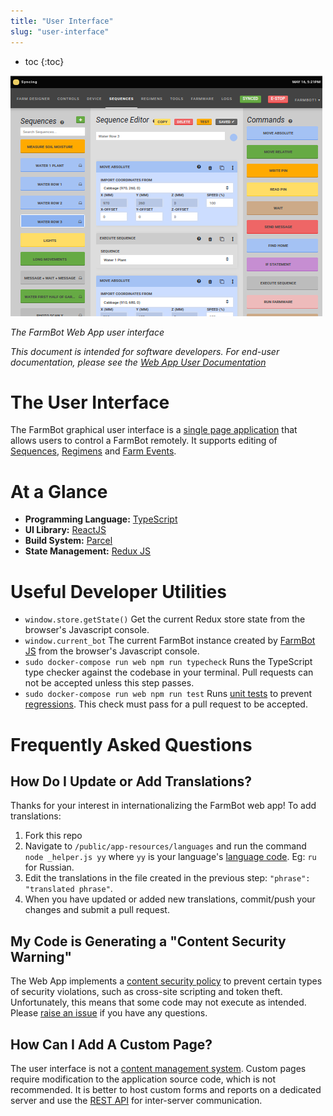 ```yaml
---
title: "User Interface"
slug: "user-interface"
---
```


* toc
{:toc}


![farmbot_ui.png](farmbot_ui.png)

_The FarmBot Web App user interface_

_This document is intended for software developers. For end-user documentation, please see the [Web App User Documentation](https://software.farm.bot/docs/the-farmbot-web-app)_

# The User Interface

The FarmBot graphical user interface is a [single page application](https://en.wikipedia.org/wiki/Single-page_application) that allows users to control a FarmBot remotely. It supports editing of [Sequences](https://software.farm.bot/docs/sequences), [Regimens](https://software.farm.bot/docs/regimens) and [Farm Events](https://software.farm.bot/docs/farm-events).

# At a Glance

 * **Programming Language:** [TypeScript](https://www.typescriptlang.org/index.html)
 * **UI Library:** [ReactJS](https://reactjs.org)
 * **Build System:** [Parcel](https://github.com/parcel-bundler/parcel)
 * **State Management:** [Redux JS](https://redux.js.org)

# Useful Developer Utilities

 * `window.store.getState()` Get the current Redux store state from the browser's Javascript console.
 * `window.current_bot` The current FarmBot instance created by [FarmBot JS](../farmbot-js.md) from the browser's Javascript console.
 * `sudo docker-compose run web npm run typecheck` Runs the TypeScript type checker against the codebase in your terminal. Pull requests can not be accepted unless this step passes.
 * `sudo docker-compose run web npm run test` Runs [unit tests](https://en.wikipedia.org/wiki/Unit_testing) to prevent [regressions](https://en.wikipedia.org/wiki/Software_regression). This check must pass for a pull request to be accepted.

# Frequently Asked Questions


## How Do I Update or Add Translations?

Thanks for your interest in internationalizing the FarmBot web app! To add translations:

1. Fork this repo
2. Navigate to `/public/app-resources/languages` and run the command `node _helper.js yy` where `yy` is your language's [language code](http://www.science.co.il/Language/Locale-codes.php). Eg: `ru` for Russian.
3. Edit the translations in the file created in the previous step: `"phrase": "translated phrase"`.
4. When you have updated or added new translations, commit/push your changes and submit a pull request.

## My Code is Generating a "Content Security Warning"

The Web App implements a [content security policy](https://en.wikipedia.org/wiki/Content_Security_Policy) to prevent certain types of security violations, such as cross-site scripting and token theft. Unfortunately, this means that some code may not execute as intended. Please [raise an issue](https://github.com/FarmBot/Farmbot-Web-App/issues/new) if you have any questions.

## How Can I Add A Custom Page?

The user interface is not a [content management system](https://en.wikipedia.org/wiki/Content_management_system). Custom pages require modification to the application source code, which is not recommended. It is better to host custom forms and reports on a dedicated server and use the [REST API](rest-api.md) for inter-server communication.
